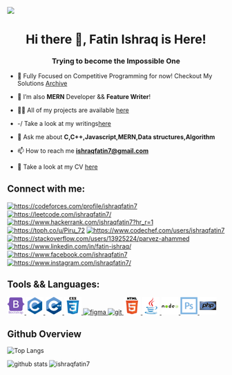 [](http://hits.dwyl.com/ishraqfatin7/ishraqfatin7)
<img src="https://komarev.com/ghpvc/?username=ishraqfatin7">

<h1 align="center">Hi there 👋, Fatin Ishraq is Here!</h1>
<h3 align="center">Trying to become the Impossible One</h3>

- 🔭 Fully Focused on Competitive Programming for now! Checkout My Solutions [Archive](https://github.com/ishraqfatin7/Online-Judge-Solves)

- 🌱 I’m also **MERN** Developer && **Feature Writer**!

- 👨‍💻 All of my projects are available [here](https://github.com/ishraqfatin7?tab=repositories)

- -/ Take a look at my writings[here](https://roar.media/bangla/author/fatin)

- 💬 Ask me about **C,C++,Javascript,MERN,Data structures,Algorithm**

- 📫 How to reach me **ishraqfatin7@gmail.com**

- 📄 Take a look at my CV [here](https://drive.google.com/file/d/1_1LRuhS-AJAyEbMK5KOPdvlGYkJp1vIe/view?usp=sharing)

## Connect with me:

<p>
<a href="https://codeforces.com/profile/ishraqfatin7" target="blank"><img align="center" src="https://github.com/ishraqfatin7/ishraqfatin7/blob/main/images/code-forces.svg" alt="https://codeforces.com/profile/ishraqfatin7" height="30" width="40" /></a>
<a href="https://leetcode.com/ishraqfatin7/" target="blank"><img align="center" src="https://github.com/ishraqfatin7/ishraqfatin7/blob/main/images/leet-code.svg" alt="https://leetcode.com/ishraqfatin7/" height="30" width="40" /></a>
<a href="https://www.hackerrank.com/ishraqfatin7?hr_r=1" target="blank"><img align="center" src="https://github.com/ishraqfatin7/ishraqfatin7/blob/main/images/hackerrank.svg" alt="https://www.hackerrank.com/ishraqfatin7?hr_r=1" height="30" width="40" /></a>
<a href="https://toph.co/u/ishraqfatin7" target="blank"><img align="center" src="https://github.com/ishraqfatin7/ishraqfatin7/blob/main/images/toph.svg" alt="https://toph.co/u/Piru_72" height="30" width="40" /></a>
<a href="https://www.codechef.com/users/ishraqfatin7" target="blank"><img align="center" src="https://github.com/ishraqfatin7/ishraqfatin7/blob/main/images/codechef.svg" alt="https://www.codechef.com/users/ishraqfatin7" height="30" width="40" /></a>
<a href="https://stackoverflow.com/users/13925224/parvez-ahammed" target="blank"><img align="center" src="https://github.com/ishraqfatin7/ishraqfatin7/blob/main/images/stack-overflow.svg" alt="https://stackoverflow.com/users/13925224/parvez-ahammed" height="30" width="40" /></a>
<a href="https://www.linkedin.com/in/fatin-ishraq/" target="blank"><img align="center" src="https://github.com/ishraqfatin7/ishraqfatin7/blob/main/images/linked-in.svg" alt="https://www.linkedin.com/in/fatin-ishraq/" height="30" width="40" /></a>
<a href="https://www.facebook.com/fatinishraq01" target="blank"><img align="center" src="https://github.com/ishraqfatin7/ishraqfatin7/blob/main/images/facebook.svg" alt="https://www.facebook.com/ishraqfatin7" height="30" width="40" /></a>
<a href="https://www.instagram.com/ishraqfatin7/" target="blank"><img align="center" src="https://github.com/ishraqfatin7/ishraqfatin7/blob/main/images/instagram.svg" alt="https://www.instagram.com/ishraqfatin7/" height="30" width="40" /></a>

</p>

## Tools && Languages:

<p align="left">
</a> <a href="https://getbootstrap.com" target="_blank" rel="noreferrer"> <img src="https://raw.githubusercontent.com/devicons/devicon/master/icons/bootstrap/bootstrap-plain-wordmark.svg" alt="bootstrap" width="40" height="40"/> </a> <a href="https://www.cprogramming.com/" target="_blank" rel="noreferrer"> <img src="https://raw.githubusercontent.com/devicons/devicon/master/icons/c/c-original.svg" alt="c" width="40" height="40"/> </a> <a href="https://www.w3schools.com/cpp/" target="_blank" rel="noreferrer"> <img src="https://raw.githubusercontent.com/devicons/devicon/master/icons/cplusplus/cplusplus-original.svg" alt="cplusplus" width="40" height="40"/> </a> <a href="https://www.w3schools.com/css/" target="_blank" rel="noreferrer"> <img src="https://raw.githubusercontent.com/devicons/devicon/master/icons/css3/css3-original-wordmark.svg" alt="css3" width="40" height="40"/> </a>  </a> <a href="https://www.figma.com/" target="_blank" rel="noreferrer"> <img src="https://www.vectorlogo.zone/logos/figma/figma-icon.svg" alt="figma" width="40" height="40"/> </a> </a> <a href="https://git-scm.com/" target="_blank" rel="noreferrer"> <img src="https://www.vectorlogo.zone/logos/git-scm/git-scm-icon.svg" alt="git" width="40" height="40"/> </a> <a href="https://www.w3.org/html/" target="_blank" rel="noreferrer"> <img src="https://raw.githubusercontent.com/devicons/devicon/master/icons/html5/html5-original-wordmark.svg" alt="html5" width="40" height="40"/> </a> <a href="https://www.java.com" target="_blank" rel="noreferrer"> <img src="https://raw.githubusercontent.com/devicons/devicon/master/icons/java/java-original.svg" alt="java" width="40" height="40"/> </a></a> <a href="https://nodejs.org" target="_blank" rel="noreferrer"> <img src="https://raw.githubusercontent.com/devicons/devicon/master/icons/nodejs/nodejs-original-wordmark.svg" alt="nodejs" width="40" height="40"/> </a> <a href="https://www.photoshop.com/en" target="_blank" rel="noreferrer"> <img src="https://raw.githubusercontent.com/devicons/devicon/master/icons/photoshop/photoshop-line.svg" alt="photoshop" width="40" height="40"/> </a> <a href="https://www.php.net" target="_blank" rel="noreferrer"> <img src="https://raw.githubusercontent.com/devicons/devicon/master/icons/php/php-original.svg" alt="php" width="40" height="40"/> </a> </a> </p>

## Github Overview

![Top Langs](https://github-readme-stats.vercel.app/api/top-langs/?username=ishraqfatin7&layout=compact)

![github stats](https://github-readme-stats.vercel.app/api?username=ishraqfatin7)
<img  src="https://github-readme-streak-stats.herokuapp.com/?user=ishraqfatin7&" alt="ishraqfatin7" />
